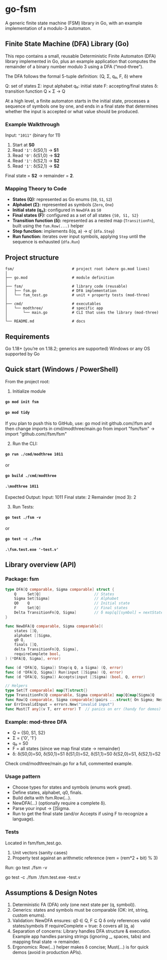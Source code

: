 
# go-fsm
A generic finite state machine (FSM) library in Go, with an example implementation of a modulo-3 automaton.

## Finite State Machine (DFA) Library (Go)

This repo contains a small, reusable Deterministic Finite Automaton (DFA) library implemented in Go, plus an example application that computes the remainder of a binary number modulo 3 using a DFA (“mod-three”).

The DFA follows the formal 5-tuple definition:
(Q, Σ, q₀, F, δ) where

Q: set of states
Σ: input alphabet
q₀: initial state
F: accepting/final states
δ: transition function Q × Σ → Q

At a high level, a finite automaton starts in the initial state, processes a sequence of symbols one by one, and ends in a final state that determines whether the input is accepted or what value should be produced.

### Example Walkthrough

Input: `"1011"` (binary for 11)

1. Start at **S0**
2. Read `'1'`: δ(S0,1) → **S1**
3. Read `'0'`: δ(S1,0) → **S2**
4. Read `'1'`: δ(S2,1) → **S2**
5. Read `'1'`: δ(S2,1) → **S2**

Final state = **S2** → remainder = **2**.

### Mapping Theory to Code

* **States (Q):** represented as Go enums (`S0`, `S1`, `S2`)
* **Alphabet (Σ):** represented as symbols (`Zero`, `One`)
* **Initial state (q₀):** configured in `NewDFA` as `S0`
* **Final states (F):** configured as a set of all states `{S0, S1, S2}`
* **Transition function (δ):** represented as a nested map (`TransitionFn`), built using the `fsm.Row(...)` helper
* **Step function:** implements δ(q, a) → q′ (`dfa.Step`)
* **Run function:** iterates over input symbols, applying `Step` until the sequence is exhausted (`dfa.Run`)


## Project structure

```
fsm/                          # project root (where go.mod lives)
│
├── go.mod                    # module definition
│
├── fsm/                      # library code (reusable)
│   ├── fsm.go                # DFA implementation
│   └── fsm_test.go           # unit + property tests (mod-three)
│
├── cmd/                      # executables 
│   └── modthree/             # specific app
│       └── main.go           # CLI that uses the library (mod-three)
│
└── README.md                 # docs
```

## Requirements

Go 1.18+ (you’re on 1.18.2; generics are supported)
Windows or any OS supported by Go


## Quick start (Windows / PowerShell)

From the project root:

1. Initialize module
#### `go mod init fsm`
#### `go mod tidy`

If you plan to push this to GitHub, use:
go mod init github.com/<yourname>/fsm
and then change imports in cmd/modthree/main.go from
import "fsm/fsm" → import "github.com/<yourname>/fsm/fsm"


2. Run the CLI:
#### `go run ./cmd/modthree 1011`
or
#### `go build ./cmd/modthree`
#### `.\modthree 1011`

Expected Output:
Input: 1011
Final state: 2
Remainder (mod 3): 2

3. Run Tests:
#### `go test ./fsm -v`
or
#### `go test -c ./fsm`
#### `.\fsm.test.exe '-test.v'`



## Library overview (API)

### Package: fsm

```go
type DFA[Q comparable, Sigma comparable] struct {
    Q     Set[Q]                        // States
    Sigma Set[Sigma]                    // Alphabet
    Q0    Q                             // Initial state
    F     Set[Q]                        // Final states
    Delta TransitionFn[Q, Sigma]        // δ map[q][symbol] = nextState
}

func NewDFA[Q comparable, Sigma comparable](
    states []Q,
    alphabet []Sigma,
    q0 Q,
    finals []Q,
    delta TransitionFn[Q, Sigma],
    requireComplete bool,
) (*DFA[Q, Sigma], error)

func (d *DFA[Q, Sigma]) Step(q Q, a Sigma) (Q, error)
func (d *DFA[Q, Sigma]) Run(input []Sigma) (Q, error)
func (d *DFA[Q, Sigma]) Accepts(input []Sigma) (bool, Q, error)

// Helpers
type Set[T comparable] map[T]struct{}
type TransitionFn[Q comparable, Sigma comparable] map[Q]map[Sigma]Q
func Row[Q comparable, Sigma comparable](pairs ...struct{ On Sigma; Next Q }) map[Sigma]Q
var ErrInvalidInput = errors.New("invalid input")
func Must[T any](v T, err error) T  // panics on err (handy for demos)
```

### Example: mod-three DFA

* Q = {S0, S1, S2}
* Σ = {'0', '1'}
* q₀ = S0
* F = all states (since we map final state → remainder)
* δ:
  δ(S0,0)=S0, δ(S0,1)=S1
  δ(S1,0)=S2, δ(S1,1)=S0
  δ(S2,0)=S1, δ(S2,1)=S2

Check cmd/modthree/main.go for a full, commented example.

### Usage pattern

* Choose types for states and symbols (enums work great).
* Define states, alphabet, q0, finals.
* Build delta with fsm.Row(...).
* NewDFA(...) (optionally require a complete δ).
* Parse your input → []Sigma.
* Run to get the final state (and/or Accepts if using F to recognize a language).


### Tests

Located in fsm/fsm_test.go.
1. Unit vectors (sanity cases)
2. Property test against an arithmetic reference (rem = (rem*2 + bit) % 3)

Run:
go test ./fsm -v

go test -c ./fsm
.\fsm.test.exe -test.v


## Assumptions & Design Notes

1. Deterministic FA (DFA) only (one next state per (q, symbol)).
2. Generics: states and symbols must be comparable (OK: int, string, custom enums).
3. Validation: NewDFA ensures:
    q0 ∈ Q, F ⊆ Q
    δ only references valid states/symbols
    If requireComplete = true: δ covers all (q, a)
4. Separation of concerns:
    Library handles DFA structure & execution.
    Example app handles parsing strings (ignoring _, spaces, tabs) and mapping final state → remainder.
5. Ergonomics: Row(...) helper makes δ concise; Must(...) is for quick demos (avoid in production APIs).

